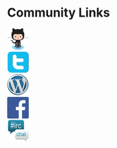 # Community Links

<a href="https://www.github.com/OLIMEX" alt="GitHub" target="_blank" style="width: 50px; height: 50px" class="svg-link">
    <object data="../images/misc/icon-github.svg" type="image/svg+xml">
        <img src="../images/misc/icon-github-50x50.png"/>
    </object>
</a>
<br>
<a href="https://twitter.com/Olimex" alt="Twitter" target="_blank" style="width: 50px; height: 50px" class="svg-link">
    <object data="../images/misc/icon-twitter.svg" type="image/svg+xml">
        <img src="../images/misc/icon-twitter-50x50.png"/>
    </object>
</a>
<br>
<a href="https://olimex.wordpress.com" alt="Wordpress" target="_blank" style="width: 50px; height: 50px" class="svg-link">
    <object data="../images/misc/icon-wordpress.svg" type="image/svg+xml">
        <img src="../images/misc/icon-wordpress-50x50.jpg"/>
    </object>
</a>
<br>
<a href="https://www.facebook.com/OLINUXINO" alt="Facebook" target="_blank" style="width: 50px; height: 50px" class="svg-link">
    <object data="../images/misc/icon-facebook.svg" type="image/svg+xml">
        <img src="../images/misc/icon-facebook-50x50.png"/>
    </object>
</a>
<br>
<a href="https://webchat.freenode.net" alt="IRC Web Chat" target="_blank" style="width: 50px; height: 50px" class="svg-link">
    <object data="../images/misc/icon-irc.jpg" type="image/svg+xml">
        <img src="../images/misc/icon-irc-50x50.jpg"/>
    </object>
</a>
